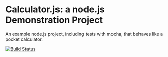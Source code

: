Calculator.js: a node.js Demonstration Project
==============================================
An example node.js project, including tests with mocha, that behaves like
a pocket calculator.

[![Build Status](https://dev.azure.com/hasankalim/PartsUnlimited/_apis/build/status/hasankalim.calculator?branchName=master)](https://dev.azure.com/hasankalim/PartsUnlimited/_build/latest?definitionId=2&branchName=master)
